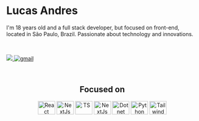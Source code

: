 <h1> Lucas Andres </h1>

<p>I'm 18 years old and a full stack developer, but focused on front-end, located in São Paulo, Brazil. 
    Passionate about technology and innovations.</p>
    
<br />

<p align="left">
    <a href="https://www.linkedin.com/in/lucasandres30">
    <img src="https://img.shields.io/badge/LinkedIn-307cc5?style=for-the-badge&logo=linkedin&logoColor=white"/>
  <a href="mailto:Lucas.levasseur@gmail.com">
    <img alt=gmail src="https://img.shields.io/badge/Gmail-D14836?style=for-the-badge&logo=gmail&logoColor=white"/>
  </a>  
</p>    

<br />

<div align="center">
    <h2 align="center">Focused on</h2>
    <img align="center" alt="React" height="35" width="45" src="https://cdn.jsdelivr.net/gh/devicons/devicon@latest/icons/react/react-original.svg" />
    <img align="center" alt="NextJs" height="35" width="45" src="https://cdn.jsdelivr.net/gh/devicons/devicon@latest/icons/nextjs/nextjs-original.svg"/>
    <img align="center" alt="TS" height="35" width="45" src="https://cdn.jsdelivr.net/gh/devicons/devicon@latest/icons/typescript/typescript-original.svg" />
    <img align="center" alt="NextJs" height="35" width="45" src="https://cdn.jsdelivr.net/gh/devicons/devicon@latest/icons/javascript/javascript-original.svg"> 
    <img align="center" alt="Dotnet" height="35" width="45" src="https://cdn.jsdelivr.net/gh/devicons/devicon/icons/dotnetcore/dotnetcore-original.svg" />
    <img align="center" alt="Python" height="35" width="45" src="https://cdn.jsdelivr.net/gh/devicons/devicon/icons/python/python-original.svg" />
    <img align="center" alt="Tailwind" height="35" width="45" src="https://cdn.jsdelivr.net/gh/devicons/devicon@latest/icons/tailwindcss/tailwindcss-original.svg" />
</div>
